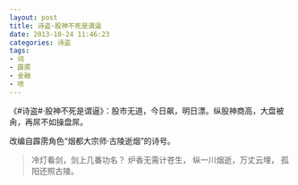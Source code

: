 ```yaml
---
layout: post
title: 诗盗·股神不死是谓逼
date: 2013-10-24 11:46:23
categories: 诗盗
tags:
- 词
- 霹雳
- 金融
- 喷
---
```

《#诗盗#·股神不死是谓逼》：股市无道，今日飙，明日漂。纵股神商高，大盘被肏，再屌不如操盘屌。

改编自霹雳角色“烟都大宗师·古陵逝烟”的诗号。

> 冷灯看剑，剑上几番功名？
> 炉香无需计苍生，
> 纵一川烟逝，万丈云埋，
> 孤阳还照古陵。
